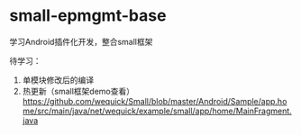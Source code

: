 # small-epmgmt-base
学习Android插件化开发，整合small框架

待学习：
1. 单模块修改后的编译
2. 热更新（small框架demo查看）
    https://github.com/wequick/Small/blob/master/Android/Sample/app.home/src/main/java/net/wequick/example/small/app/home/MainFragment.java
